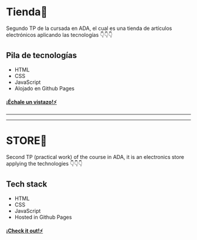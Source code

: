 # Tienda🛒 
Segundo TP de la cursada en ADA, el cual es una tienda de artículos electrónicos aplicando las tecnologías  👇👇👇

## Pila de tecnologías

- HTML
- CSS
- JavaScript
- Alojado en Github Pages

#### [¡Échale un vistazo!⚡](https://rosalybt.github.io/Tienda/index.html)


---
---

# STORE🛒 

Second TP (practical work) of the course in ADA, it is an electronics store applying the technologies 👇👇👇

## Tech stack

- HTML
- CSS
- JavaScript
- Hosted in Github Pages

#### [¡Check it out!⚡](https://rosalybt.github.io/Tienda/index.html)
